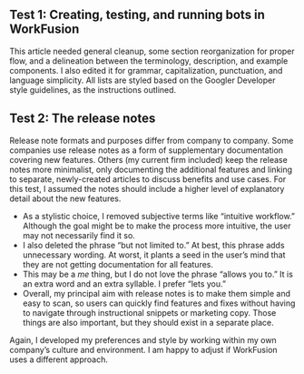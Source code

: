 ## Test 1: Creating, testing, and running bots in WorkFusion ## 
This article needed general cleanup, some section reorganization for proper flow, and a delineation between the terminology, description, and example components. I also edited it for grammar, capitalization, punctuation, and language simplicity. All lists are styled based on the Googler Developer style guidelines, as the instructions outlined. 
## Test 2: The release notes ##
Release note formats and purposes differ from company to company. Some companies use release notes as a form of supplementary documentation covering new features. Others (my current firm included) keep the release notes more minimalist, only documenting the additional features and linking to separate, newly-created articles to discuss benefits and use cases. For this test, I assumed the notes should include a higher level of explanatory detail about the new features.
- As a stylistic choice, I removed subjective terms like “intuitive workflow.” Although the goal might be to make the process more intuitive, the user may not necessarily find it so. 
- I also deleted the phrase “but not limited to.” At best, this phrase adds unnecessary wording. At worst, it plants a seed in the user’s mind that they are not getting documentation for all features. 
- This may be a *me* thing, but I do not love  the phrase “allows you to.” It is an extra word and an extra syllable. I prefer “lets you.”
- Overall, my principal aim with release notes is to make them simple and easy to scan, so users can quickly find features and fixes without having to navigate through instructional snippets or marketing copy. Those things are also important, but they should exist in a separate place.

Again, I developed my preferences and style by working within my own company’s culture and environment. I am happy to adjust if WorkFusion uses a different approach.  
